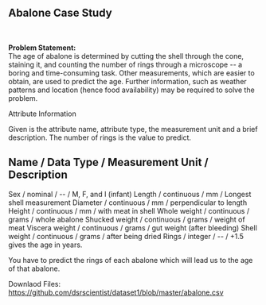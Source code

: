 <h2>Abalone Case Study</h2><br>

<b>Problem Statement:</b><br>
The age of abalone is determined by cutting the shell through the cone, staining it, and counting the number of rings through a microscope -- a boring and time-consuming task. Other measurements, which are easier to obtain, are used to predict the age. Further information, such as weather patterns and location (hence food availability) may be required to solve the problem.

Attribute Information

Given is the attribute name, attribute type, the measurement unit and a brief description. The number of rings is the value to predict. 

**Name / Data Type / Measurement Unit / Description**
-----------------------------
Sex / nominal / -- / M, F, and I (infant)
Length / continuous / mm / Longest shell measurement
Diameter / continuous / mm / perpendicular to length
Height / continuous / mm / with meat in shell
Whole weight / continuous / grams / whole abalone
Shucked weight / continuous / grams / weight of meat
Viscera weight / continuous / grams / gut weight (after bleeding)
Shell weight / continuous / grams / after being dried
Rings / integer / -- / +1.5 gives the age in years. 

You have to predict the rings of each abalone which will lead us to the age of that abalone. 

Downlaod Files:
https://github.com/dsrscientist/dataset1/blob/master/abalone.csv
